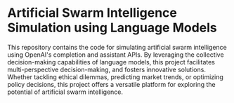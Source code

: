 # Artificial Swarm Intelligence Simulation using Language Models

This repository contains the code for simulating artificial swarm intelligence using OpenAI's completion and assistant APIs. By leveraging the collective decision-making capabilities of language models, this project facilitates multi-perspective decision-making, and fosters innovative solutions. Whether tackling ethical dilemmas, predicting market trends, or optimizing policy decisions, this project offers a versatile platform for exploring the potential of artificial swarm intelligence.